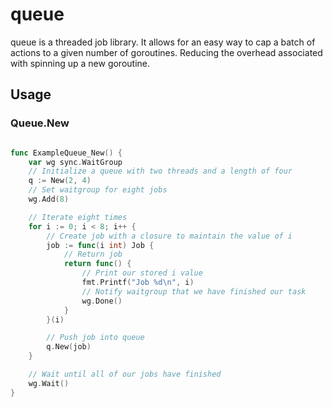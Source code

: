 # queue

queue is a threaded job library. It allows for an easy way to cap a batch of actions to a given number of goroutines. Reducing the overhead associated with spinning up a new goroutine. 

## Usage
### Queue.New
```go

func ExampleQueue_New() {
	var wg sync.WaitGroup
	// Initialize a queue with two threads and a length of four
	q := New(2, 4)
	// Set waitgroup for eight jobs
	wg.Add(8)

	// Iterate eight times
	for i := 0; i < 8; i++ {
		// Create job with a closure to maintain the value of i
		job := func(i int) Job {
			// Return job
			return func() {
				// Print our stored i value
				fmt.Printf("Job %d\n", i)
				// Notify waitgroup that we have finished our task
				wg.Done()
			}
		}(i)

		// Push job into queue
		q.New(job)
	}

	// Wait until all of our jobs have finished
	wg.Wait()
}
```